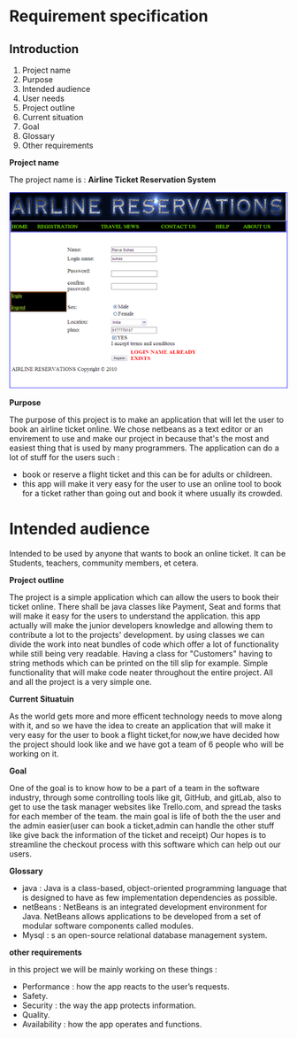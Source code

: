 Requirement specification
========
## Introduction
1. Project name
2. Purpose
3. Intended audience
4. User needs 
5. Project outline 
6. Current situation 
7. Goal  
8. Glossary
9. Other requirements

__Project name__

The project name is : **Airline Ticket Reservation System**

![app](/images/airline.png)

__Purpose__

The purpose of this project is to make an application that will let the user to book an 
airline ticket online.
We chose netbeans as a text editor or an envirement to use and make our project in because that's the most and easiest thing that is 
used by many programmers.
The application can do a lot of stuff for the users such :
* book or reserve a flight ticket and this can be for adults or childreen.
* this app will make it very easy for the user to use an online tool to book for a ticket 
rather than going out and book it where usually its crowded.

# Intended audience

Intended to be used by anyone that wants to book an online ticket. 
It can be Students, teachers, community members, et cetera.

__Project outline__

The project is a simple application which can allow the users to book their ticket online.
There shall be java classes like Payment, Seat and forms that will make it easy
for the users to understand the application.
this app actually will make the junior developers knowledge and allowing 
them to contribute a lot to the projects' development. by using classes we can divide the work into neat bundles 
of code which offer a lot of functionality while still being very readable. Having a class for "Customers" having 
to string methods which can be printed on the till slip for example. Simple functionality that will make code 
neater throughout the entire project. All and all the project is a very simple one.

__Current Situatuin__

As the world gets more and more efficent technology needs to move along with it, and so we have the idea to create an application that will make it very easy for the user to book a flight ticket,for now,we have decided how the project should look like and we have got a team of 6 people who will be working on it.

__Goal__

One of the goal is to know how to be a part of a team in the software industry, through some controlling tools like git, GitHub, and gitLab, 
also to get to use the task manager websites like Trello.com, and spread the tasks for each member of the team. 
the main goal is life of both the the user and the admin easier(user can book a ticket,admin can handle the other stuff like give back the information of the ticket and receipt)
Our hopes is to streamline the checkout process with this software which can help out our users.

__Glossary__

 * java : Java is a class-based, object-oriented programming language that is designed to have as few implementation dependencies as possible.
 * netBeans : NetBeans is an integrated development environment for Java. NetBeans allows applications to be developed from a set of modular software components called modules.
  * Mysql : s an open-source relational database management system.

  __other requirements__

in this project we will be mainly working on these things : 
* Performance : how the app reacts to the user’s requests.
* Safety.
* Security :  the way the app protects information.
* Quality.
* Availability : how the app operates and functions.